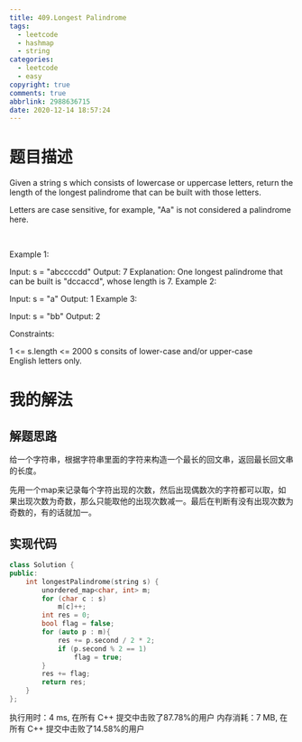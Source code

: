 ```yaml
---
title: 409.Longest Palindrome
tags:
  - leetcode
  - hashmap
  - string
categories:
  - leetcode
  - easy
copyright: true
comments: true
abbrlink: 2988636715
date: 2020-12-14 18:57:24
---
```

# 题目描述
Given a string s which consists of lowercase or uppercase letters, return the length of the longest palindrome that can be built with those letters.

Letters are case sensitive, for example, "Aa" is not considered a palindrome here.

 

Example 1:

Input: s = "abccccdd"
Output: 7
Explanation:
One longest palindrome that can be built is "dccaccd", whose length is 7.
Example 2:

Input: s = "a"
Output: 1
Example 3:

Input: s = "bb"
Output: 2
 

Constraints:

1 <= s.length <= 2000
s consits of lower-case and/or upper-case English letters only.

# 我的解法
## 解题思路
给一个字符串，根据字符串里面的字符来构造一个最长的回文串，返回最长回文串的长度。

先用一个map来记录每个字符出现的次数，然后出现偶数次的字符都可以取，如果出现次数为奇数，那么只能取他的出现次数减一。最后在判断有没有出现次数为奇数的，有的话就加一。
## 实现代码
```C++
class Solution {
public:
    int longestPalindrome(string s) {
        unordered_map<char, int> m;
        for (char c : s)
            m[c]++;
        int res = 0;
        bool flag = false;
        for (auto p : m){
            res += p.second / 2 * 2;
            if (p.second % 2 == 1)
                flag = true;
        }
        res += flag;
        return res;
    }
};
```

执行用时：4 ms, 在所有 C++ 提交中击败了87.78%的用户
内存消耗：7 MB, 在所有 C++ 提交中击败了14.58%的用户